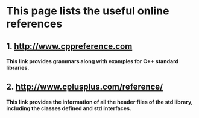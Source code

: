 # This page lists the useful online references

## 1. http://www.cppreference.com
#### This link provides grammars along with examples for C++ standard libraries. 

## 2. http://www.cplusplus.com/reference/
#### This link provides the information of all the header files of the std library, including the classes defined and std interfaces.